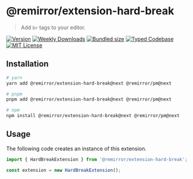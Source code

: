 # @remirror/extension-hard-break

> Add `br` tags to your editor.

[![Version][version]][npm] [![Weekly Downloads][downloads-badge]][npm] [![Bundled size][size-badge]][size] [![Typed Codebase][typescript]](#) [![MIT License][license]](#)

[version]: https://flat.badgen.net/npm/v/@remirror/extension-hard-break/next
[npm]: https://npmjs.com/package/@remirror/extension-hard-break/v/next
[license]: https://flat.badgen.net/badge/license/MIT/purple
[size]: https://bundlephobia.com/result?p=@remirror/extension-hard-break@next
[size-badge]: https://flat.badgen.net/bundlephobia/minzip/@remirror/extension-hard-break
[typescript]: https://flat.badgen.net/badge/icon/TypeScript?icon=typescript&label
[downloads-badge]: https://badgen.net/npm/dw/@remirror/extension-hard-break/red?icon=npm

## Installation

```bash
# yarn
yarn add @remirror/extension-hard-break@next @remirror/pm@next

# pnpm
pnpm add @remirror/extension-hard-break@next @remirror/pm@next

# npm
npm install @remirror/extension-hard-break@next @remirror/pm@next
```

## Usage

The following code creates an instance of this extension.

```ts
import { HardBreakExtension } from '@remirror/extension-hard-break';

const extension = new HardBreakExtension();
```
